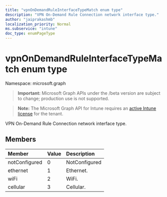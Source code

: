 ```yaml
---
title: "vpnOnDemandRuleInterfaceTypeMatch enum type"
description: "VPN On-Demand Rule Connection network interface type."
author: "jaiprakashmb"
localization_priority: Normal
ms.subservice: "intune"
doc_type: enumPageType
---
```


# vpnOnDemandRuleInterfaceTypeMatch enum type

Namespace: microsoft.graph
> **Important:** Microsoft Graph APIs under the /beta version are subject to change; production use is not supported.

> **Note:** The Microsoft Graph API for Intune requires an [active Intune license](https://go.microsoft.com/fwlink/?linkid=839381) for the tenant.


VPN On-Demand Rule Connection network interface type.

## Members
|Member|Value|Description|
|:---|:---|:---|
|notConfigured|0|NotConfigured|
|ethernet|1|Ethernet.|
|wiFi|2|WiFi.|
|cellular|3|Cellular.|
